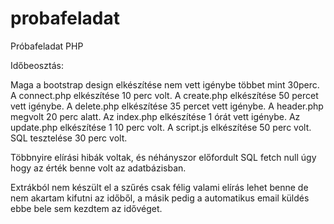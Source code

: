 # probafeladat
Próbafeladat PHP

Időbeosztás: 

Maga a bootstrap design elkészítése nem vett igénybe többet mint 30perc.
A connect.php elkészítése 10 perc volt.
A create.php elkészítése 50 percet vett igénybe.
A delete.php elkészítése 35 percet vett igénybe.
A header.php megvolt 20 perc alatt.
Az index.php elkészítése 1 órát vett igénybe.
Az update.php elkészítése 1 10 perc volt.
A script.js elkészítése 50 perc  volt.
SQL tesztelése 30 perc volt.

Többnyire elírási hibák voltak, és néhányszor előfordult SQL fetch null úgy hogy az érték benne volt az adatbázisban.

Extrákból nem készült el a szűrés csak félig valami elírás lehet benne de nem akartam kifutni az időből, a másik pedig a automatikus email küldés ebbe bele sem kezdtem az idővéget.



